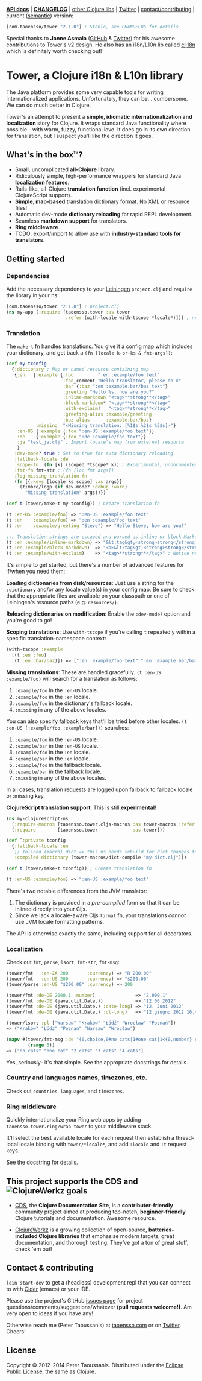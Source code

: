 **[API docs][]** | **[CHANGELOG][]** | [other Clojure libs][] | [Twitter][] | [contact/contributing](#contact--contributing) | current ([semantic][]) version:

```clojure
[com.taoensso/tower "2.1.0"] ; Stable, see CHANGELOG for details
```

Special thanks to **Janne Asmala** ([GitHub](https://github.com/asmala) & [Twitter](https://twitter.com/janne_asmala)) for his awesome contributions to Tower's v2 design. He also has an i18n/L10n lib called [clj18n](https://github.com/asmala/clj18n) which is definitely worth checking out!

# Tower, a Clojure i18n & L10n library

The Java platform provides some very capable tools for writing internationalized applications. Unfortunately, they can be... cumbersome. We can do much better in Clojure.

Tower's an attempt to present a **simple, idiomatic internationalization and localization** story for Clojure. It wraps standard Java functionality where possible - with warm, fuzzy, functional love. It does go in its own direction for translation, but I suspect you'll like the direction it goes.

## What's in the box™?
  * Small, uncomplicated **all-Clojure** library.
  * Ridiculously simple, high-performance wrappers for standard Java **localization features**.
  * Rails-like, all-Clojure **translation function** (incl. experimental ClojureScript support).
  * **Simple, map-based** translation dictionary format. No XML or resource files!
  * Automatic dev-mode **dictionary reloading** for rapid REPL development.
  * Seamless **markdown support** for translators.
  * **Ring middleware**.
  * TODO: export/import to allow use with **industry-standard tools for translators**.

## Getting started

### Dependencies

Add the necessary dependency to your [Leiningen][] `project.clj` and `require` the library in your ns:

```clojure
[com.taoensso/tower "2.1.0"] ; project.clj
(ns my-app (:require [taoensso.tower :as tower
                      :refer (with-locale with-tscope *locale*)])) ; ns
```

### Translation

The `make-t` fn handles translations. You give it a config map which includes your dictionary, and get back a `(fn [locale k-or-ks & fmt-args])`:

```clojure
(def my-tconfig
  {:dictionary ; Map or named resource containing map
   {:en   {:example {:foo         ":en :example/foo text"
                     :foo_comment "Hello translator, please do x"
                     :bar {:baz ":en :example.bar/baz text"}
                     :greeting "Hello %s, how are you?"
                     :inline-markdown "<tag>**strong**</tag>"
                     :block-markdown* "<tag>**strong**</tag>"
                     :with-exclaim!   "<tag>**strong**</tag>"
                     :greeting-alias :example/greeting
                     :baz-alias      :example.bar/baz}
           :missing  "<Missing translation: [%1$s %2$s %3$s]>"}
    :en-US {:example {:foo ":en-US :example/foo text"}}
    :de    {:example {:foo ":de :example/foo text"}}
    :ja "test_ja.clj" ; Import locale's map from external resource
    }
   :dev-mode? true ; Set to true for auto dictionary reloading
   :fallback-locale :de
   :scope-fn  (fn [k] (scoped *tscope* k)) ; Experimental, undocumented
   :fmt-fn fmt-str ; (fn [loc fmt args])
   :log-missing-translation-fn
   (fn [{:keys [locale ks scope] :as args}]
     (timbre/logp (if dev-mode? :debug :warn)
       "Missing translation" args))})

(def t (tower/make-t my-tconfig)) ; Create translation fn

(t :en-US :example/foo) => ":en-US :example/foo text"
(t :en    :example/foo) => ":en :example/foo text"
(t :en    :example/greeting "Steve") => "Hello Steve, how are you?"

;;; Translation strings are escaped and parsed as inline or block Markdown:
(t :en :example/inline-markdown) => "&lt;tag&gt;<strong>strong</strong>&lt;/tag&gt;"
(t :en :example/block-markdown)  => "<p>&lt;tag&gt;<strong>strong</strong>&lt;/tag&gt;</p>" ; Notice no "*" suffix here, only in dictionary map
(t :en :example/with-exclaim)    => "<tag>**strong**</tag>" ; Notice no "!" suffix here, only in dictionary map
```

It's simple to get started, but there's a number of advanced features for if/when you need them:

**Loading dictionaries from disk/resources**: Just use a string for the `:dictionary` and/or any locale value(s) in your config map. Be sure to check that the appropriate files are available on your classpath or one of Leiningen's resource paths (e.g. `resources/`).

**Reloading dictionaries on modification**: Enable the `:dev-mode?` option and you're good to go!

**Scoping translations**: Use `with-tscope` if you're calling `t` repeatedly within a specific translation-namespace context:
```clojure
(with-tscope :example
  [(t :en :foo)
   (t :en :bar/baz)]) => [":en :example/foo text" ":en :example.bar/baz text"]
```

**Missing translations**: These are handled gracefully. `(t :en-US :example/foo)` will search for a translation as follows:
  1. `:example/foo` in the `:en-US` locale.
  2. `:example/foo` in the `:en` locale.
  3. `:example/foo` in the dictionary's fallback locale.
  4. `:missing` in any of the above locales.

You can also specify fallback keys that'll be tried before other locales. `(t :en-US [:example/foo :example/bar]))` searches:
  1. `:example/foo` in the `:en-US` locale.
  2. `:example/bar` in the `:en-US` locale.
  3. `:example/foo` in the `:en` locale.
  4. `:example/bar` in the `:en` locale.
  5. `:example/foo` in the fallback locale.
  6. `:example/bar` in the fallback locale.
  7. `:missing` in any of the above locales.

In all cases, translation requests are logged upon fallback to fallback locale or :missing key.

**ClojureScript translation support**: This is still **experimental**!

```clojure
(ns my-clojurescript-ns
  (:require-macros [taoensso.tower.cljs-macros :as tower-macros :refer (with-tscope)])
  (:require        [taoensso.tower             :as tower]))

(def ^:private tconfig
  {:fallback-locale :en
   ;; Inlined (macro) dict => this ns needs rebuild for dict changes to reflect:
   :compiled-dictionary (tower-macros/dict-compile "my-dict.clj")})

(def t (tower/make-t tconfig)) ; Create translation fn

(t :en-US :example/foo) => ":en-US :example/foo text"
```

There's two notable differences from the JVM translator:

  1. The dictionary is provided in a _pre-compiled_ form so that it can be inlined directly into your Cljs.
  2. Since we lack a locale-aware Cljs `format` fn, your translations _cannot_ use JVM locale formatting patterns.

The API is otherwise exactly the same, including support for all decorators.

### Localization

Check out `fmt`, `parse`, `lsort`, `fmt-str`, `fmt-msg`:
```clojure
(tower/fmt   :en-ZA 200       :currency) => "R 200.00"
(tower/fmt   :en-US 200       :currency) => "$200.00"
(tower/parse :en-US "$200.00" :currency) => 200

(tower/fmt :de-DE 2000.1 :number)               => "2.000,1"
(tower/fmt :de-DE (java.util.Date.))            => "12.06.2012"
(tower/fmt :de-DE (java.util.Date.) :date-long) => "12. Juni 2012"
(tower/fmt :de-DE (java.util.Date.) :dt-long)   => "12 giugno 2012 16.48.01 ICT"

(tower/lsort :pl ["Warsaw" "Kraków" "Łódź" "Wrocław" "Poznań"])
=> ("Kraków" "Łódź" "Poznań" "Warsaw" "Wrocław")

(mapv #(tower/fmt-msg :de "{0,choice,0#no cats|1#one cat|1<{0,number} cats}" %)
        (range 5))
=> ["no cats" "one cat" "2 cats" "3 cats" "4 cats"]
```

Yes, seriously- it's that simple. See the appropriate docstrings for details.

### Country and languages names, timezones, etc.

Check out `countries`, `languages`, and `timezones`.

### Ring middleware

Quickly internationalize your Ring web apps by adding `taoensso.tower.ring/wrap-tower` to your middleware stack.

It'll select the best available locale for each request then establish a thread-local locale binding with `tower/*locale*`, and add `:locale` and `:t` request keys.

See the docstring for details.

## This project supports the CDS and ![ClojureWerkz](https://raw.github.com/clojurewerkz/clojurewerkz.org/master/assets/images/logos/clojurewerkz_long_h_50.png) goals

  * [CDS][], the **Clojure Documentation Site**, is a **contributer-friendly** community project aimed at producing top-notch, **beginner-friendly** Clojure tutorials and documentation. Awesome resource.

  * [ClojureWerkz][] is a growing collection of open-source, **batteries-included Clojure libraries** that emphasise modern targets, great documentation, and thorough testing. They've got a ton of great stuff, check 'em out!

## Contact & contributing

`lein start-dev` to get a (headless) development repl that you can connect to with [Cider][] (emacs) or your IDE.

Please use the project's GitHub [issues page][] for project questions/comments/suggestions/whatever **(pull requests welcome!)**. Am very open to ideas if you have any!

Otherwise reach me (Peter Taoussanis) at [taoensso.com][] or on [Twitter][]. Cheers!

## License

Copyright &copy; 2012-2014 Peter Taoussanis. Distributed under the [Eclipse Public License][], the same as Clojure.


[API docs]: <http://ptaoussanis.github.io/tower/>
[CHANGELOG]: <https://github.com/ptaoussanis/tower/blob/master/CHANGELOG.md>
[other Clojure libs]: <https://www.taoensso.com/clojure-libraries>
[Twitter]: <https://twitter.com/ptaoussanis>
[semantic]: <http://semver.org/>
[Leiningen]: <http://leiningen.org/>
[CDS]: <http://clojure-doc.org/>
[ClojureWerkz]: <http://clojurewerkz.org/>
[issues page]: <https://github.com/ptaoussanis/tower/issues>
[Cider]: <https://github.com/clojure-emacs/cider>
[commit history]: <https://github.com/ptaoussanis/tower/commits/master>
[taoensso.com]: <https://www.taoensso.com>
[Eclipse Public License]: <https://raw2.github.com/ptaoussanis/tower/master/LICENSE>
